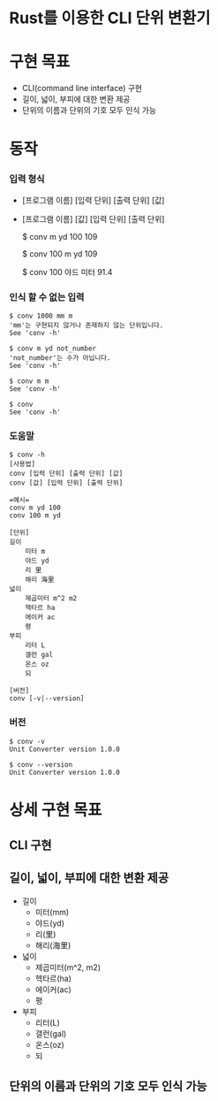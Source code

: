 # Rust를 이용한 CLI 단위 변환기

# 구현 목표

- CLI(command line interface) 구현
- 길이, 넓이, 부피에 대한 변환 제공
- 단위의 이름과 단위의 기호 모두 인식 가능

# 동작

### 입력 형식

- [프로그램 이름] [입력 단위] [출력 단위] [값]
- [프로그램 이름] [값] [입력 단위] [출력 단위]

    $ conv m yd 100
    109
    
    $ conv 100 m yd
    109
    
    $ conv 100 야드 미터
    91.4

### 인식 할 수 없는 입력

    $ conv 1000 mm m
    'mm'는 구현되지 않거나 존재하지 않는 단위입니다.
    See 'conv -h'
    
    $ conv m yd not_number
    'not_number'는 수가 아닙니다.
    See 'conv -h'
    
    $ conv m m
    See 'conv -h'
    
    $ conv
    See 'conv -h'

### 도움말

    $ conv -h
    [사용법]
    conv [입력 단위] [출력 단위] [값]
    conv [값] [입력 단위] [출력 단위]
    
    =예시=
    conv m yd 100
    conv 100 m yd
    
    [단위]
    길이
    	미터 m
    	야드 yd
    	리 里
    	해리 海里
    넓이
    	제곱미터 m^2 m2
    	헥타르 ha
    	에이커 ac
    	평
    부피
    	리터 L
    	갤런 gal
    	온스 oz
    	되
    
    [버전]
    conv [-v|--version]

### 버전

    $ conv -v
    Unit Converter version 1.0.0
    
    $ conv --version
    Unit Converter version 1.0.0

# 상세 구현 목표

## CLI 구현

## 길이, 넓이, 부피에 대한 변환 제공

- 길이
    - 미터(mm)
    - 야드(yd)
    - 리(里)
    - 해리(海里)
- 넓이
    - 제곱미터(m^2, m2)
    - 헥타르(ha)
    - 에이커(ac)
    - 평
- 부피
    - 리터(L)
    - 갤런(gal)
    - 온스(oz)
    - 되

## 단위의 이름과 단위의 기호 모두 인식 가능